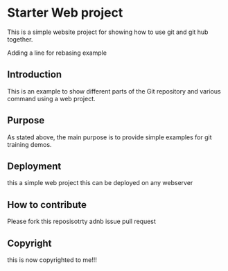 # Starter Web project

This is a simple website project for showing how to use git and git hub together.

Adding a line for rebasing example

## Introduction

This is an example to show different parts of the Git repository and various command using a web project.

## Purpose

As stated above, the main purpose is to provide simple examples for git training demos.

## Deployment

this a simple web project this can be deployed on any webserver

## How to contribute

Please fork this reposisotrty adnb issue pull request

## Copyright

this is now copyrighted to me!!!